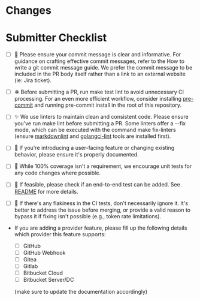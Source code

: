 # Changes <!-- 🎉🎉🎉 Thank you for the PR!!! 🎉🎉🎉 -->

<!-- Describe your changes here- ideally you can get that description straight from
your descriptive commit message(s)! -->

# Submitter Checklist

- [ ] 📝 Please ensure your commit message is clear and informative. For guidance on crafting effective commit messages, refer to the How to write a git commit message guide. We prefer the commit message to be included in the PR body itself rather than a link to an external website (ie: Jira ticket).

- [ ] ♽ Before submitting a PR, run make test lint to avoid unnecessary CI processing. For an even more efficient workflow, consider installing [pre-commit](https://pre-commit.com/) and running pre-commit install in the root of this repository.

- [ ] ✨ We use linters to maintain clean and consistent code. Please ensure you've run make lint before submitting a PR. Some linters offer a --fix mode, which can be executed with the command make fix-linters (ensure [markdownlint](https://github.com/DavidAnson/markdownlint) and [golangci-lint](https://github.com/golangci/golangci-lint) tools are installed first).

- [ ] 📖 If you're introducing a user-facing feature or changing existing behavior, please ensure it's properly documented.

- [ ] 🧪 While 100% coverage isn't a requirement, we encourage unit tests for any code changes where possible.

- [ ] 🎁 If feasible, please check if an end-to-end test can be added. See [README](https://github.com/openshift-pipelines/pipelines-as-code/blob/main/test/README.md) for more details.

- [ ] 🔎 If there's any flakiness in the CI tests, don't necessarily ignore it. It's better to address the issue before merging, or provide a valid reason to bypass it if fixing isn't possible (e.g., token rate limitations).

- If you are adding a provider feature, please fill up the following details which provider this feature supports:

  - [ ] GitHub
  - [ ] GitHub Webhook
  - [ ] Gitea
  - [ ] Gitlab
  - [ ] Bitbucket Cloud
  - [ ] Bitbucket Server/DC

  (make sure to update the documentation accordingly)

